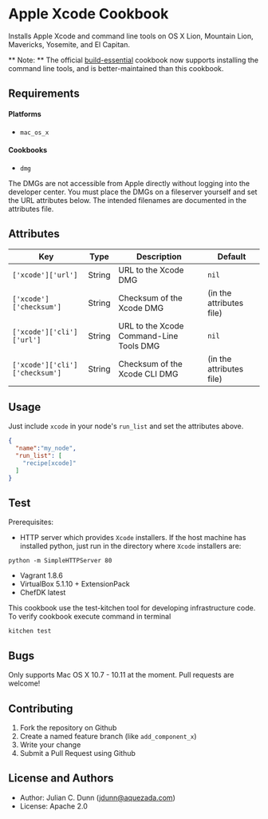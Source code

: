 Apple Xcode Cookbook
==============

Installs Apple Xcode and command line tools on OS X Lion, Mountain Lion, Mavericks, Yosemite, and El Capitan.

** Note: ** The official [build-essential](https://supermarket.chef.io/cookbooks/build-essential) cookbook now supports installing the command line tools, and is better-maintained than this cookbook.

Requirements
------------

#### Platforms

* `mac_os_x`

#### Cookbooks

* `dmg`

The DMGs are not accessible from Apple directly without logging into the developer center.
You must place the DMGs on a fileserver yourself and set the URL attributes below.
The intended filenames are documented in the attributes file.

Attributes
----------

| Key                            | Type   | Description                             | Default                  |
|--------------------------------|--------|-----------------------------------------|--------------------------|
| `['xcode']['url']`             | String | URL to the Xcode DMG                    | `nil`                    |
| `['xcode']['checksum']`        | String | Checksum of the Xcode DMG               | (in the attributes file) |
| `['xcode']['cli']['url']`      | String | URL to the Xcode Command-Line Tools DMG | `nil`                    |
| `['xcode']['cli']['checksum']` | String | Checksum of the Xcode CLI DMG           | (in the attributes file) |

Usage
-----

Just include `xcode` in your node's `run_list` and set the attributes above.

```json
{
  "name":"my_node",
  "run_list": [
    "recipe[xcode]"
  ]
}
```

Test
----
Prerequisites:
- HTTP server which provides `Xcode` installers.
If the host machine has installed python, just run in the directory where `Xcode` installers are:
```
python -m SimpleHTTPServer 80
```
- Vagrant 1.8.6
- VirtualBox 5.1.10 + ExtensionPack
- ChefDK latest

This cookbook use the test-kitchen tool for developing infrastructure code. To verify cookbook execute command in terminal 
```
kitchen test
```

Bugs
----

Only supports Mac OS X 10.7 - 10.11 at the moment. Pull requests are welcome!

Contributing
------------

1. Fork the repository on Github
2. Create a named feature branch (like `add_component_x`)
3. Write your change
4. Submit a Pull Request using Github

License and Authors
-------------------

* Author: Julian C. Dunn (<jdunn@aquezada.com>)
* License: Apache 2.0
